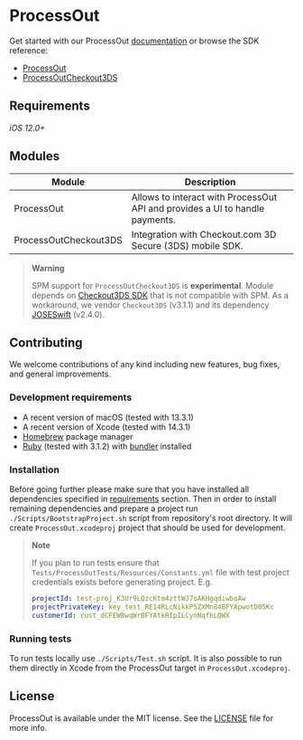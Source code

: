 # ProcessOut

Get started with our ProcessOut [documentation](https://docs.processout.com/) or browse the SDK reference:

- [ProcessOut](https://processout.github.io/processout-ios/documentation/processout)
- [ProcessOutCheckout3DS](https://processout.github.io/processout-ios/documentation/processoutcheckout3ds)

## Requirements

*iOS 12.0+*

## Modules

| Module                | Description                                                                  |
| --------------------- | ---------------------------------------------------------------------------- |
| ProcessOut            | Allows to interact with ProcessOut API and provides a UI to handle payments. |
| ProcessOutCheckout3DS | Integration with Checkout.com 3D Secure (3DS) mobile SDK.                    |

> **Warning**
>
> SPM support for `ProcessOutCheckout3DS` is **experimental**. Module depends on [Checkout3DS SDK](https://github.com/checkout/checkout-3ds-sdk-ios)
> that is not compatible with SPM. As a workaround, we vendor `Checkout3DS` (v3.1.1) and its dependency
> [JOSESwift](https://github.com/airsidemobile/JOSESwift) (v2.4.0).

## Contributing

We welcome contributions of any kind including new features, bug fixes, and general improvements.

### Development requirements

- A recent version of macOS (tested with 13.3.1)
- A recent version of Xcode (tested with 14.3.1)
- [Homebrew](https://brew.sh/) package manager
- [Ruby](https://www.ruby-lang.org) (tested with 3.1.2) with [bundler](https://bundler.io) installed

### Installation

Before going further please make sure that you have installed all dependencies specified in [requirements](#development-requirements) section. Then in order to install remaining dependencies and prepare a project run `./Scripts/BootstrapProject.sh` script from repository's root directory. It will create `ProcessOut.xcodeproj` project that should be used for development.

> **Note**
> 
> If you plan to run tests ensure that `Tests/ProcessOutTests/Resources/Constants.yml` file with test project credentials exists before generating project. E.g.
>
> ```yml
> projectId: test-proj_K3Ur9LQzcKtm4zttWJ7oAKHgqdiwboAw
> projectPrivateKey: key_test_RE14RLcNikkP5ZXMn84BFYApwotD05Kc
> customerId: cust_dCFEWBwqWrBFYAtkRIpILCynNqfhLQWX
> ```

### Running tests

To run tests locally use `./Scripts/Test.sh` script. It is also possible to run them directly in Xcode from the ProcessOut target in `ProcessOut.xcodeproj`.

## License

ProcessOut is available under the MIT license. See the [LICENSE](LICENSE) file for more info.

